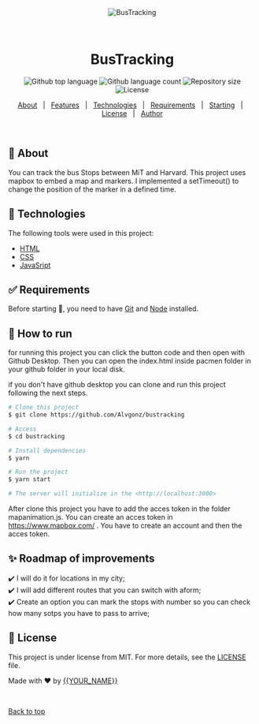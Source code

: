 <div align="center" id="top"> 
  <img src="./.github/app.gif" alt="BusTracking" />

  &#xa0;

  <!-- <a href="https://bustracking.netlify.app">Demo</a> -->
</div>

<h1 align="center">BusTracking</h1>

<p align="center">
  <img alt="Github top language" src="https://img.shields.io/github/languages/top/Alvgonz/bustracking?color=56BEB8">

  <img alt="Github language count" src="https://img.shields.io/github/languages/count/Alvgonz/bustracking?color=56BEB8">

  <img alt="Repository size" src="https://img.shields.io/github/repo-size/Alvgonz/bustracking?color=56BEB8">

  <img alt="License" src="https://img.shields.io/github/license/Alvgonz/bustracking?color=56BEB8">

  <!-- <img alt="Github issues" src="https://img.shields.io/github/issues/Alvgonz/bustracking?color=56BEB8" /> -->

  <!-- <img alt="Github forks" src="https://img.shields.io/github/forks/Alvgonz/bustracking?color=56BEB8" /> -->

  <!-- <img alt="Github stars" src="https://img.shields.io/github/stars/Alvgonz/bustracking?color=56BEB8" /> -->
</p>

<!-- Status -->

<!-- <h4 align="center"> 
	🚧  BusTracking 🚀 Under construction...  🚧
</h4> 

<hr> -->

<p align="center">
  <a href="#dart-about">About</a> &#xa0; | &#xa0; 
  <a href="#sparkles-features">Features</a> &#xa0; | &#xa0;
  <a href="#rocket-technologies">Technologies</a> &#xa0; | &#xa0;
  <a href="#white_check_mark-requirements">Requirements</a> &#xa0; | &#xa0;
  <a href="#checkered_flag-starting">Starting</a> &#xa0; | &#xa0;
  <a href="#memo-license">License</a> &#xa0; | &#xa0;
  <a href="https://github.com/Alvgonz" target="_blank">Author</a>
</p>

<br>

## :dart: About ##

You can track the bus Stops between MiT and Harvard. This project uses mapbox to embed a map and markers. I implemented a setTimeout() to change the position of the marker in a defined time. 

## :rocket: Technologies ##

The following tools were used in this project:

- [HTML](https://developer.mozilla.org/es/docs/Web/HTML)
- [CSS](https://developer.mozilla.org/es/docs/Web/CSS)
- [JavaSript](https://developer.mozilla.org/es/docs/Web/JavaScript)

## :white_check_mark: Requirements ##

Before starting :checkered_flag:, you need to have [Git](https://git-scm.com) and [Node](https://nodejs.org/en/) installed.

## :checkered_flag: How to run ##

for running this project you can click the button code and then open with Github Desktop. Then you can open the index.html inside pacmen folder in your github folder in your local disk.

if you don't have github desktop you can clone and run this project following the next steps.

```bash
# Clone this project
$ git clone https://github.com/Alvgonz/bustracking

# Access
$ cd bustracking

# Install dependencies
$ yarn

# Run the project
$ yarn start

# The server will initialize in the <http://localhost:3000>
```

After clone this project you have to add the acces token in the folder mapanimation.js. You can create an acces token in https://www.mapbox.com/ . You have to create an account and then the acces token.

## :sparkles: Roadmap of improvements ##

:heavy_check_mark: I will do it for locations in my city;\
:heavy_check_mark: I will add different routes that you can switch with aform;\
:heavy_check_mark: Create an option you can mark the stops with number so you can check how many sotps you have to pass to arrive;

## :memo: License ##

This project is under license from MIT. For more details, see the [LICENSE](LICENSE.md) file.


Made with :heart: by <a href="https://github.com/Alvgonz" target="_blank">{{YOUR_NAME}}</a>

&#xa0;

<a href="#top">Back to top</a>
